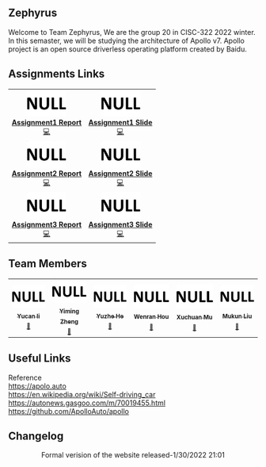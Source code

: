 <!-- ## 2022 Winter CISC-322 Group 20 -->
## Zephyrus
Welcome to Team Zephyrus, We are the group 20 in CISC-322 2022 winter. In this semaster, we will be studying the architecture of Apollo v7. Apollo project is an open source driverless operating platform created by Baidu.  
<!-- [Onq page](https://onq.queensu.ca/d2l/home/642417) <br> -->
<!-- <img src="233333.jpg" width = "300" height = "300" alt="" align=center /> -->
## Assignments Links
<p align="center">
<table align="center" style="width:100%">
<tr>
<td align="center"><a href="https://github.com/Wad098/CISC-322_Group20/blob/gh-pages/doc/CISC322_Project.pdf"><img src="https://raw.githubusercontent.com/Wad098/CISC-322_Group20/gh-pages/img/null.png" width="80px;" alt=""/><br /><b>Assignment1 Report</b></a><br /><a href="" title="Code">💻</a> </td>
<td align="center"><a href="https://baidu.com/"><img src="https://raw.githubusercontent.com/Wad098/CISC-322_Group20/gh-pages/img/null.png" width="80px;" alt=""/><br /><b>Assignment1 Slide</b></a><br /><a href="" title="Code">💻</a> </td>
</tr>
<tr>
<td align="center"><a href="https://baidu.com/"><img src="https://raw.githubusercontent.com/Wad098/CISC-322_Group20/gh-pages/img/null.png" width="80px;" alt=""/><br /><b>Assignment2 Report</b></a><br /><a href="" title="Code">💻</a> </td>
<td align="center"><a href="https://baidu.com/"><img src="https://raw.githubusercontent.com/Wad098/CISC-322_Group20/gh-pages/img/null.png" width="80px;" alt=""/><br /><b>Assignment2 Slide</b></a><br /><a href="" title="Code">💻</a> </td>
</tr>
 <tr>
<td align="center"><a href="https://baidu.com/"><img src="https://raw.githubusercontent.com/Wad098/CISC-322_Group20/gh-pages/img/null.png" width="80px;" alt=""/><br /><b>Assignment3 Report</b></a><br /><a href="" title="Code">💻</a> </td>
<td align="center"><a href="https://baidu.com/"><img src="https://raw.githubusercontent.com/Wad098/CISC-322_Group20/gh-pages/img/null.png" width="80px;" alt=""/><br /><b>Assignment3 Slide</b></a><br /><a href="" title="Code">💻</a> </td>
</tr>
</table>
</p>

## Team Members
<table>
    <tr>
      <td align="center"><a href="https://github.com/BlairLi"><img src="img/null.png" width="100px;" alt=""/><br /><sub><b>Yucan li </b></sub></a><sub><br /><a href = "mailto: 18yl259@queesu.ca">📧</a></sub></td>
      <td align="center"><a href="https://github.com/Wad098"><img src="img/null.png" width="100px;" alt=""/><br /><sub><b>Yiming Zheng </b></sub></a><sub><br /><a href = "mailto: 19yz38@queensu.ca">📧</a></sub></td>
      <td align="center"><a href="https://github.com/hrzzdhyz"><img src="img/null.png" width="100px;" alt=""/><br /><sub><b>Yuzhe He </b></sub></a><sub><br /><a href = "mailto: abc@example.com">📧</a></sub></td>
      <td align="center"><a href="https://github.com/BrightAurora138"><img src="img/null.png" width="100px;" alt=""/><br /><sub><b>Wenran Hou </b></sub></a><sub><br /><a href = "mailto: 18wh10@queensu.ca">📧</a></sub></td>
      <td align="center"><a href="https://github.com/pawwwn"><img src="img/null.png" width="100px;" alt=""/><br /><sub><b>Xuchuan Mu </b></sub></a><sub><br /><a href = "mailto: 18xm24@queensu.ca">📧</a></sub></td>
      <td align="center"><a href="https://github.com/19ml13"><img src="img/null.png" width="100px;" alt=""/><br /><sub><b>Mukun Liu </b></sub></a><sub><br /><a href = "mailto: 19ml13@queensu.ca">📧</a></sub></td>
    </tr>
 </table>


## Useful Links
Reference<br>
<a href="https://apolo.auto">https://apolo.auto</a><br>
<a href="https://en.wikipedia.org/wiki/Self-driving_car">https://en.wikipedia.org/wiki/Self-driving_car</a><br>
<a href="https://autonews.gasgoo.com/m/70019455.html">https://autonews.gasgoo.com/m/70019455.html</a><br>
<a href="https://github.com/ApolloAuto/apollo">https://github.com/ApolloAuto/apollo</a><br>



## Changelog

<center>Formal verision of the website released-1/30/2022 21:01</center>
